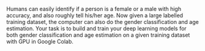 Humans can easily identify if a person is a female or a male with high accuracy,
and also roughly tell his/her age. Now given a large labelled training dataset,
the computer can also do the gender classification and age estimation. Your task
is to build and train your deep learning models for both gender classification
and age estimation on a given training dataset with GPU in Google Colab.
